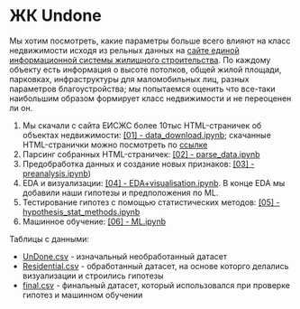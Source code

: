# ЖК Undone
Мы хотим посмотреть, какие параметры больше всего влияют на класс недвижимости исходя из рельных данных на [сайте единой информационной системы жилищного строительства](https://xn--80az8a.xn--d1aqf.xn--p1ai/). По каждому объекту есть информация о высоте потолков, общей жилой площади, парковках, инфраструктуры для маломобильных лиц, разных параметров благоустройства; мы попытаемся оценить что все-таки наибольшим образом формирует класс недвижимости и не переоценен ли он.

1. Мы скачали с сайта ЕИСЖС более 10тыс HTML-страничек об объектах недвижимости: [[01] - data_download.ipynb](https://github.com/KseniyaMaslakova/Undone/blob/8c8e0b6237742662c60f75735d84bc19e8031ae3/%5B01%5D%20-%20data_download.ipynb); скачанные HTML-странички можно посмотреть по [ссылке](https://drive.google.com/uc?id=1KaiWg6ulE-u0NU8IQelMKl1iCShJO9rZ)
2. Парсинг собранных HTML-страничек: [[02] - parse_data.ipynb](https://github.com/KseniyaMaslakova/Undone/blob/8c3f7d0d573bd9deb824306f85081440b578aea9/%5B02%5D%20-%20parse_data.ipynb)
3. Предобработка данных и создание новых признаков: [[03] - preanalysis.ipynb](https://github.com/KseniyaMaslakova/Undone/blob/ef177fe20a6da6ebd253f4e32fc8c2a31d6968da/%5B03%5D%20-%20preanalysis.ipynb))
4. EDA и визуализации: [[04] - EDA+visualisation.ipynb](https://github.com/KseniyaMaslakova/Undone/blob/c8e006b59ae0076f7badf7ec0749a5e4c3b6ef6d/%5B04%5D%20-%20EDA%2Bvisualisation.ipynb). В конце EDA мы добавили наши гипотезы и предположения по ML.
5. Тестирование гипотез с помощью статистических методов: [[05] - hypothesis_stat_methods.ipynb](https://github.com/KseniyaMaslakova/Undone/blob/57ed937ebbcf6e43e95c48052fb074fa0824e345/%5B5%5D%20-%20hypothesis_stat_methods.ipynb)
6. Машинное обучение: [[06] - ML.ipynb](https://github.com/KseniyaMaslakova/Undone/blob/a910b1e7704dfb8d9aa62d0c13a0596a15171b7a/%5B05%5D%20-%20ML.ipynb)
   
Таблицы с данными:
- [UnDone.csv](https://github.com/KseniyaMaslakova/Undone/blob/4f4adf2c752fa2ce0c0b0a8c868945975f41a029/UnDone.csv) - изначальный необработанный датасет
- [Residential.csv](https://github.com/KseniyaMaslakova/Undone/blob/4f4adf2c752fa2ce0c0b0a8c868945975f41a029/Residential.csv) - обработанный датасет, на основе которго делались визуализации и строились гипотезы
- [final.csv](https://github.com/KseniyaMaslakova/Undone/blob/4f4adf2c752fa2ce0c0b0a8c868945975f41a029/final.csv) - финальный датасет, который использовался при проверке гипотез и машинном обучении



